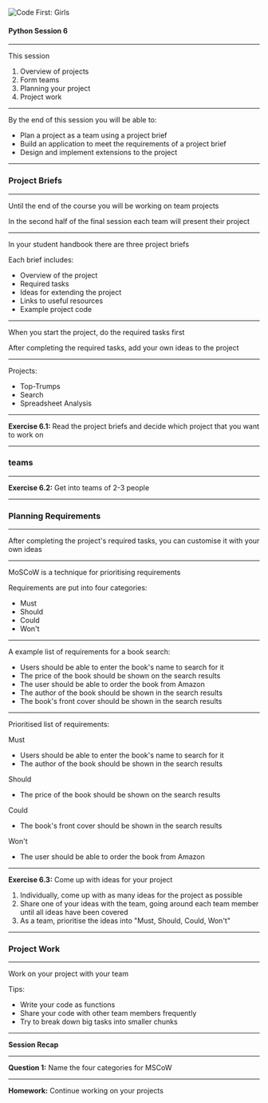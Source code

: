 ![Code First: Girls](images/logo_large.png)

#### Python Session 6

----

This session
1. Overview of projects
1. Form teams
1. Planning your project
1. Project work

----

By the end of this session you will be able to:

- Plan a project as a team using a project brief 
- Build an application to meet the requirements of a project brief
- Design and implement extensions to the project

---

### Project Briefs

----

Until the end of the course you will be working on team projects

In the second half of the final session each team will present their project

----

In your student handbook there are three project briefs

Each brief includes:
- Overview of the project
- Required tasks
- Ideas for extending the project
- Links to useful resources
- Example project code

----

When you start the project, do the required tasks first

After completing the required tasks, add your own ideas to the project

----

Projects:
- Top-Trumps
- Search
- Spreadsheet Analysis

----

**Exercise 6.1:** Read the project briefs and decide which project that you want to work on

---

### teams

----

**Exercise 6.2:** Get into teams of 2-3 people

---

### Planning Requirements

----

After completing the project's required tasks, you can customise it with your own ideas

----

MoSCoW is a technique for prioritising requirements

Requirements are put into four categories:

- Must
- Should
- Could
- Won't

----

A example list of requirements for a book search:
- Users should be able to enter the book's name to search for it
- The price of the book should be shown on the search results
- The user should be able to order the book from Amazon
- The author of the book should be shown in the search results
- The book's front cover should be shown in the search results

----

Prioritised list of requirements:

Must
- Users should be able to enter the book's name to search for it
- The author of the book should be shown in the search results

Should
- The price of the book should be shown on the search results

Could
- The book's front cover should be shown in the search results

Won't
- The user should be able to order the book from Amazon

----


**Exercise 6.3:** Come up with ideas for your project

1. Individually, come up with as many ideas for the project as possible
2. Share one of your ideas with the team, going around each team member until all ideas have been covered
3. As a team, prioritise the ideas into "Must, Should, Could, Won't"

---

### Project Work

----

Work on your project with your team


Tips:
- Write your code as functions
- Share your code with other team members frequently
- Try to break down big tasks into smaller chunks

---

**Session Recap**

----

**Question 1:** Name the four categories for MSCoW

---

**Homework:** Continue working on your projects

